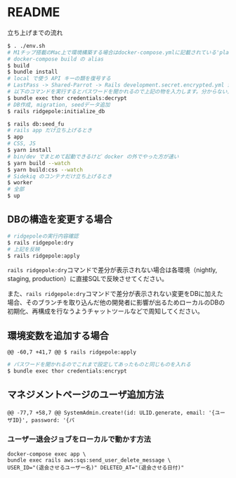 # README

立ち上げまでの流れ

```sh
$ . ./env.sh
# M1チップ搭載のMac上で環境構築する場合はdocker-compose.ymlに記載されている'platform: linux/amd64'のコメントアウトを外してください
# docker-compose build の alias
$ build
$ bundle install
# local で使う API キーの類を復号する
# LastPass -> Shared-Parrot -> Rails development.secret.encrypted.yml からパスワードをコピーする
# 以下のコマンドを実行するとパスワードを聞かれるので上記の物を入力します。分からない人は他のエンジニアに聞いてください
$ bundle exec thor credentials:decrypt
# DB作成, migration, seedデータ追加
$ rails ridgepole:initialize_db

$ rails db:seed_fu
# rails app だけ立ち上げるとき
$ app
# CSS, JS
$ yarn install
# bin/dev でまとめて起動できるけど docker の外でやった方が速い
$ yarn build --watch
$ yarn build:css --watch
# Sidekiq のコンテナだけ立ち上げるとき
$ worker
# 全部
$ up
```

## DBの構造を変更する場合

```sh
# ridgepoleの実行内容確認
$ rails ridgepole:dry
# 上記を反映
$ rails ridgepole:apply
```

`rails ridgepole:dry`コマンドで差分が表示されない場合は各環境（nightly, staging, production）に直接SQLで反映させてください。

また、`rails ridgepole:dry`コマンドで差分が表示されない変更をDBに加えた場合、そのブランチを取り込んだ他の開発者に影響が出るためローカルのDBの初期化、再構成を行なうようチャットツールなどで周知してください。

## 環境変数を追加する場合

	@@ -60,7 +41,7 @@ $ rails ridgepole:apply

```sh
# パスワードを聞かれるのでこれまで設定してあったものと同じものを入れる
$ bundle exec thor credentials:encrypt
```

## マネジメントページのユーザ追加方法
	@@ -77,7 +58,7 @@ SystemAdmin.create!(id: ULID.generate, email: '{ユーザID}', password: '{パ
### ユーザー退会ジョブをローカルで動かす方法

```
docker-compose exec app \
bundle exec rails aws:sqs:send_user_delete_message \
USER_ID="(退会させるユーザー名)" DELETED_AT="(退会させる日付)"
```